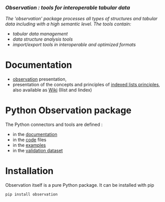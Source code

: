 ### *Observation : tools for interoperable tabular data*
*The 'observation' package processes all types of structures and tabular data including with a high semantic level.*
*The tools contain:*
- *tabular data management*
- *data structure analysis tools*
- *import/export tools in interoperable and optimized formats*
# Documentation
- [observation](https://github.com/loco-philippe/Environmental-Sensing/tree/main/documentation/Observation.pdf) presentation,
- presentation of the concepts and principles of [indexed lists principles](https://github.com/loco-philippe/Environmental-Sensing/tree/main/documentation/Ilist_principles.pdf), also available as [Wiki](https://github.com/loco-philippe/Environmental-Sensing/wiki/Indexed-list) (Ilist and Iindex)
# Python Observation package
The Python connectors and tools are defined :
- in the [documentation](https://loco-philippe.github.io/python/observation.html)
- in the [code](https://github.com/loco-philippe/Environmental-Sensing/tree/main/python/observation/README.md)  files
- in the [examples](https://github.com/loco-philippe/Environmental-Sensing/tree/main/python/Examples/README.md)
- in the [validation dataset](https://github.com/loco-philippe/Environmental-Sensing/tree/main/python/Validation/README.md)
# Installation
Observation itself is a pure Python package. It can be installed with pip

    pip install observation
